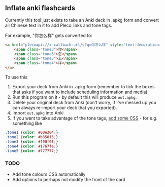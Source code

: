 ## Inflate anki flashcards

Currently this tool just exists to take an Anki deck in .apkg form and convert all Chinese text in it to add Pleco links and tone tags.

For example, "你怎么样" gets converted to:
```html
<a href="plecoapi://x-callback-url/s?q=你怎么样" style="text-decoration:none">
    <span class="tone3">你</span>
    <span class="tone3">怎</span>
    <span class="tone5">么</span>
    <span class="tone4">样</span>
</a>
```

To use this:
1. Export your deck from Anki in .apkg form (remember to tick the boxes that asks if you want to include scheduling information and media)
2. Run this program on it - by default this will produce `out.apkg`.
3. Delete your original deck from Anki (don't worry, if I've messed up you can always re-import your deck that you exported).
4. Import `out.apkg` into Anki
5. If you want to take advantage of the tone tags, [add some CSS](https://docs.ankiweb.net/templates/styling.html) - for e.g. something like
```css
.tone1 {color: #00e304;}
.tone2 {color: #b35815;}
.tone3 {color: #f00f0f;}
.tone4 {color: #1767fe;}
.tone5 {color: #777777;}
```


### TODO
 - Add tone colours CSS automatically
 - Add options to perhaps not modify the front of the card